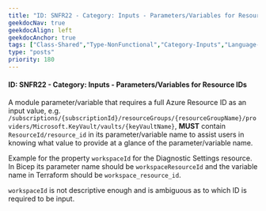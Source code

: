 ```yaml
---
title: "ID: SNFR22 - Category: Inputs - Parameters/Variables for Resource IDs"
geekdocNav: true
geekdocAlign: left
geekdocAnchor: true
tags: ["Class-Shared","Type-NonFunctional","Category-Inputs","Language-Shared","Enforcement-MUST","Persona-Owner","Persona-Contributor","Lifecycle-Maintenance"]
type: "posts"
priority: 180
---
```


#### ID: SNFR22 - Category: Inputs - Parameters/Variables for Resource IDs

A module parameter/variable that requires a full Azure Resource ID as an input value, e.g. `/subscriptions/{subscriptionId}/resourceGroups/{resourceGroupName}/providers/Microsoft.KeyVault/vaults/{keyVaultName}`, **MUST** contain `ResourceId/resource_id` in its parameter/variable name to assist users in knowing what value to provide at a glance of the parameter/variable name.

Example for the property `workspaceId` for the Diagnostic Settings resource. In Bicep its parameter name should be `workspaceResourceId` and the variable name in Terraform should be `workspace_resource_id`.

`workspaceId` is not descriptive enough and is ambiguous as to which ID is required to be input.
